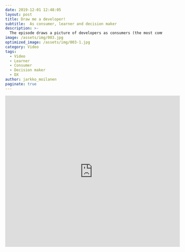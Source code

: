```yaml
---
date: 2019-12-01 12:48:05
layout: post
title: Draw me a developer!
subtitle:  As consumer, learner and decision maker
description: >-
  The episode draws a picture of developers as consumers (the most common approach), as learners (continuos learners) and as decision makers (more than ever)
image: /assets/img/003.jpg
optimized_image: /assets/img/003-1.jpg
category: Video
tags:
  - Video
  - Learner
  - Consumer
  - Decision maker
  - DX
author: jarkko_moilanen
paginate: true
---
```


<iframe width="560" height="485" src="https://www.youtube.com/embed/3LIYYVHEjPk" frameborder="0" allow="accelerometer; autoplay; encrypted-media; gyroscope; picture-in-picture" allowfullscreen></iframe>
